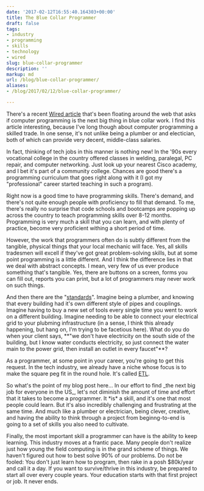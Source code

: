```yaml
---
date: '2017-02-12T16:55:40.164303+00:00'
title: The Blue Collar Programmer
draft: false
tags:
- industry
- programming
- skills
- technology
- wired
slug: blue-collar-programmer
description: ''
markup: md
url: /blog/blue-collar-programmer/
aliases:
- /blog/2017/02/12/blue-collar-programmer/

---
```


There's a recent [Wired article](https://www.wired.com/2017/02/programming-is-the-new-blue-collar-job/)
that's been floating around the web that asks if computer programming is the next big thing
in blue collar work. I find this article interesting, because I've long though about
computer programming a skilled trade. In one sense, it's not unlike being a plumber or
and electician, both of which can provide very decent, middle-class salaries.

In fact, thinking of tech jobs in this manner is nothing new! In the '90s every
vocational college in the country offered classes in welding, paralegal, PC repair,
and computer networking. Just look up your nearest Cisco academy, and I bet it's
part of a community college. Chances are good there's a programming curriculum
that goes right along with it (I got my "professional" career started teaching
in such a program).

Right now is a good time to have programming skills. There's demand, and there's
not quite enough people with proficiency to fill that demand. To me, there's
really no surprise that code schools and bootcamps are popping up across the
country to teach programming skills over 8-12 months. Programming
is very much a skill that you can learn, and with plenty of practice, become
very proficient withing a short period of time.

However, the work that programmers often do is subtly different from the tangible,
physical things that your local mechanic will face. Yes, all skills tradesmen
will excell if they've got great problem-solving skills, but at some point
programming is a little different. And I think the difference lies in that we
deal with abstract concepts. I mean, very few of us ever produce something that's
tangible. Yes, there are buttons on a screen, forms you can fill out, reports
you can print, but a lot of programmers may never work on such things.

And then there are the "[standards](https://xkcd.com/927/)". Imagine being a
plumber, and knowing that every building had it's own different style of pipes
and couplings. Imagine having to buy a new set of tools every single time you
went to work on a different building. Imagine needing to be able to connect your
electrical grid to your plubming infrastructure (in a sense, I think this
already happening, but hang on, I'm trying to be facetious here). What do you
do when your client says, \*\*"we don't have electricity on the south side of the
building, but I know water conducts electricity, so just connect the water main
to the power grid, then install an outlet in every faucet"\*\*?

As a programmer, at some point in your career, you're going to get this request.
In the tech industry, we already have a niche whose focus is to make the square
peg fit in the round hole. It's called [ETL](https://en.wikipedia.org/wiki/Extract,\_transform,\_load).

So what's the point of my blog post here... In our effort to find \_the next big
job for everyone in the US\_, let's not diminish the amount of time and effort
that it takes to become a programmer. It \*is\* a skill, and it's one that most
people could learn. But it's also incredibly challenging and frustrating at the
same time. And much like a plumber or electrician, being clever, creative, and
having the ability to think through a project from beginng-to-end is going to
a set of skills you also need to cultivate.

Finally, the most important skill a programmer can have is the ability to keep
learning. This industry moves at a frantic pace. Many people don't realize just
how young the field computing is in the grand scheme of things. We haven't
figured out how to best solve 90% of our problems. Do not be fooled: You don't
just learn how to program, then rake in a posh $80k/year and call it a day. If
you want to survive/thrive in this industry, be prepared to start all over every
couple years. Your education starts with that first project or job. It never ends.